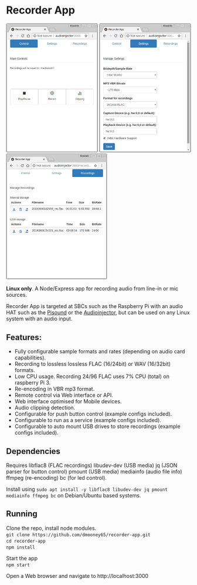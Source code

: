 # Recorder App
<img src="./screens/recorder-app-main.png" width="250"/> <img src="./screens/recorder-app-settings.png" width="250"/><img src="./screens/recorder-app-recordings.png" width="275"/>


**Linux only**. A Node/Express app for recording audio from line-in or mic sources. 

Recorder App is targeted at SBCs such as the Raspberry Pi with an audio HAT such as the [Pisound](https://blokas.io/pisound/) or the [Audioinjector](http://www.audioinjector.net/), but can be used on any Linux system with an audio input.

## Features:
- Fully configurable sample formats and rates (depending on audio card capabilities).
- Recording to lossless lossless FLAC (16/24bit) or WAV (16/32bit) formats.
- Low CPU usage. Recording 24/96 FLAC uses 7% CPU (total) on raspberry Pi 3.
- Re-encoding in VBR mp3 format.
- Remote control via Web interface or API.
- Web interface optimised for Mobile devices.
- Audio clipping detection.
- Configurable for push button control (example configs included).
- Configurable to run as a service (example configs included).
- Configurable to auto mount USB drives to store recordings (example configs included).

## Dependencies
Requires libflac8 (FLAC recordings) libudev-dev (USB media) jq (JSON parser for button control) pmount (USB media) mediainfo (audio file info) ffmpeg (re-encoding) bc (for led control).

Install using `sudo apt install -y libflac8 libudev-dev jq pmount mediainfo ffmpeg bc` on Debian/Ubuntu based systems.

## Running
Clone the repo, install node modules.<br>
`git clone https://github.com/dmooney65/recorder-app.git`<br>
`cd recorder-app`<br>
`npm install`

Start the app<br>
`npm start`

Open a Web browser and navigate to http://localhost:3000